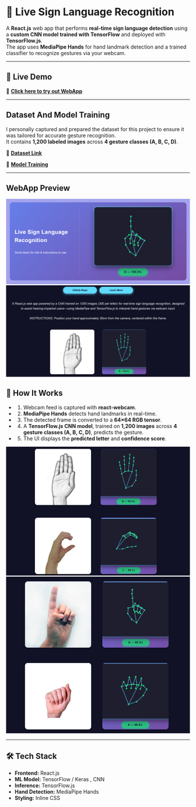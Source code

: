 <!-- dataset : https://drive.google.com/drive/folders/1MClawaGwBxG4RykE4BVjYMjA_ZLG1iNR?usp=sharing -->
<!-- training : https://colab.research.google.com/drive/1lCNcS-VkEG96zweZX6lk-3goHAodyeSW?usp=sharing -->

# 🤟 Live Sign Language Recognition

A **React.js** web app that performs **real-time sign language detection** using a **custom CNN model trained with TensorFlow** and deployed with **TensorFlow.js**.  
The app uses **MediaPipe Hands** for hand landmark detection and a trained classifier to recognize gestures via your webcam.

---

## 🚀 Live Demo  
🔗 **[Click here to try out WebApp](https://sign-language-detection-bice.vercel.app/)**

---

## Dataset And Model Training

I personally captured and prepared the dataset for this project to ensure it was tailored for accurate gesture recognition.  
It contains **1,200 labeled images** across **4 gesture classes (A, B, C, D)**.

🔗 **[Dataset Link](https://drive.google.com/drive/folders/1MClawaGwBxG4RykE4BVjYMjA_ZLG1iNR?usp=sharing)**

🔗 **[Model Training](https://colab.research.google.com/drive/1lCNcS-VkEG96zweZX6lk-3goHAodyeSW?usp=sharing)**


---

## WebApp Preview

![Web App Preview](./public/images/Preview1.png)
![Web App Preview](./public/images/Preview2.png)


## 🎯 How It Works
- 1. Webcam feed is captured with **react-webcam**.
- 2. **MediaPipe Hands** detects hand landmarks in real-time.
- 3. The detected frame is converted to a **64×64 RGB tensor**.
- 4. A **TensorFlow.js CNN model**, trained on **1,200 images** across **4 gesture classes (A, B, C, D)**, predicts the gesture.
- 5. The UI displays the **predicted letter** and **confidence score**.


![Examples](./public/images/readmeImg1.png)
![Example](./public/images/readmeImg2.png)

---

## 🛠 Tech Stack
- **Frontend:** React.js
- **ML Model:** TensorFlow / Keras , CNN 
- **Inference:** TensorFlow.js
- **Hand Detection:** MediaPipe Hands
- **Styling:** Inline CSS

